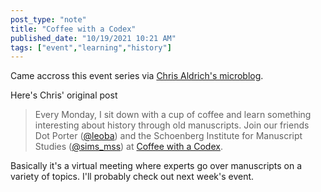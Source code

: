 ```yaml
---
post_type: "note" 
title: "Coffee with a Codex"
published_date: "10/19/2021 10:21 AM"
tags: ["event","learning","history"]
---
```


Came accross this event series via [Chris Aldrich's microblog](https://boffosocko.com/type/status/).

Here's Chris' original post

> Every Monday, I sit down with a cup of coffee and learn something interesting about history through old manuscripts. Join our friends Dot Porter ([@leoba](https://twitter.com/leoba)) and the Schoenberg Institute for Manuscript Studies ([@sims_mss](https://twitter.com/sims_mss)) at [Coffee with a Codex](https://schoenberginstitute.org/coffee-with-a-codex/).

Basically it's a virtual meeting where experts go over manuscripts on a variety of topics. I'll probably check out next week's event.